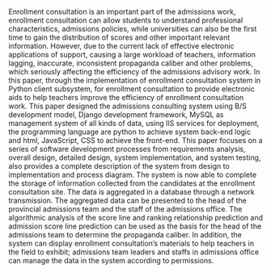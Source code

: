 Enrollment consultation is an important part of the admissions work, enrollment consultation can allow students to understand professional characteristics, admissions policies, while universities can also be the first time to gain the distribution of scores and other important relevant information. However, due to the current lack of effective electronic applications of support, causing a large workload of teachers, information lagging, inaccurate, inconsistent propaganda caliber and other problems, which seriously affecting the efficiency of the admissions advisory work. In this paper, through the implementation of enrollment consultation system in Python client subsystem, for enrollment consultation to provide electronic aids to help teachers improve the efficiency of enrollment consultation work.
This paper designed the admissions consulting system using B/S development model, Django development framework, MySQL as management system of all kinds of data, using IIS services for deployment, the programming language are python to achieve system back-end logic and html, JavaScript, CSS to achieve the front-end. This paper focuses on a series of software development processes from requirements analysis, overall design, detailed design, system implementation, and system testing, also provides a complete description of the system from design to implementation and process diagram.
The system is now able to complete the storage of information collected from the candidates at the enrollment consultation site. The data is aggregated in a database through a network transmission. The aggregated data can be presented to the head of the provincial admissions team and the staff of the admissions office. The algorithmic analysis of the score line and ranking relationship prediction and admission score line prediction can be used as the basis for the head of the admissions team to determine the propaganda caliber. In addition, the system can display enrollment consultation’s materials to help teachers in the field to exhibit; admissions team leaders and staffs in admissions office can manage the data in the system according to permissions.

